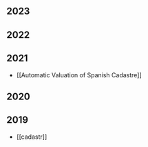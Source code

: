 
## 2023

## 2022

## 2021

- [[Automatic Valuation of Spanish Cadastre]]

## 2020

## 2019

- [[cadastr]]